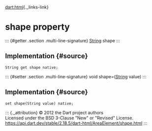 [dart:html](../../dart-html/dart-html-library){._links-link}

shape property
==============

::: {#getter .section .multi-line-signature}
[String](../../dart-core/string-class) shape
:::

Implementation {#source}
--------------

``` {.language-dart data-language="dart"}
String get shape native;
```

::: {#setter .section .multi-line-signature}
void shape=([String](../../dart-core/string-class) value)
:::

Implementation {#source}
--------------

``` {.language-dart data-language="dart"}
set shape(String value) native;
```

::: {._attribution}
© 2012 the Dart project authors\
Licensed under the BSD 3-Clause \"New\" or \"Revised\" License.\
<https://api.dart.dev/stable/2.18.5/dart-html/AreaElement/shape.html>
:::
